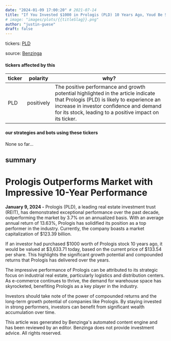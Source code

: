 ```yaml
---
date: "2024-01-09 17:00:20" # 2021-07-14
title: "If You Invested $1000 in Prologis (PLD) 10 Years Ago, Youd Be Sitting on a Fortune"
# image: "images/plots/{{titleSlag}}.png"
author: "justin-guese"
draft: false
---
```

tickers: <a href='https://finance.yahoo.com/quote/PLD' target='_blank'>PLD</a> 

source: <a href='https://www.benzinga.com/news/24/01/36561025/if-you-invested-1000-in-this-stock-10-years-ago-you-would-have-3-600-today' target='_blank'>Benzinga</a>

#### tickers affected by this

| ticker | polarity | why? |
|------------|------------|------------|
| PLD | positively | The positive performance and growth potential highlighted in the article indicate that Prologis (PLD) is likely to experience an increase in investor confidence and demand for its stock, leading to a positive impact on its ticker. |



#### our strategies and bots using these tickers

None so far...

## summary

# Prologis Outperforms Market with Impressive 10-Year Performance

**January 9, 2024 -** Prologis (PLD), a leading real estate investment trust (REIT), has demonstrated exceptional performance over the past decade, outperforming the market by 3.7% on an annualized basis. With an average annual return of 13.63%, Prologis has solidified its position as a top performer in the industry. Currently, the company boasts a market capitalization of $123.39 billion.

If an investor had purchased $1000 worth of Prologis stock 10 years ago, it would be valued at $3,633.71 today, based on the current price of $133.54 per share. This highlights the significant growth potential and compounded returns that Prologis has delivered over the years.

The impressive performance of Prologis can be attributed to its strategic focus on industrial real estate, particularly logistics and distribution centers. As e-commerce continues to thrive, the demand for warehouse space has skyrocketed, benefiting Prologis as a key player in the industry.

Investors should take note of the power of compounded returns and the long-term growth potential of companies like Prologis. By staying invested in strong performers, investors can benefit from significant wealth accumulation over time.

This article was generated by Benzinga's automated content engine and has been reviewed by an editor. Benzinga does not provide investment advice. All rights reserved.